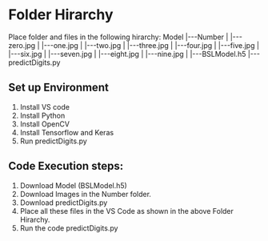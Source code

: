 
# Folder Hirarchy
Place folder and files in the following hirarchy:
Model
  |---Number
  |     |---zero.jpg
  |     |---one.jpg
  |     |---two.jpg
  |     |---three.jpg
  |     |---four.jpg
  |     |---five.jpg
  |     |---six.jpg
  |     |---seven.jpg
  |     |---eight.jpg
  |     |---nine.jpg
  |
  |---BSLModel.h5
  |---predictDigits.py
  
## Set up Environment
 1. Install VS code
 2. Install Python
 3. Install OpenCV
 4. Install Tensorflow and Keras
 5. Run predictDigits.py

## Code Execution steps:
1. Download Model (BSLModel.h5)
2. Download Images in the Number folder.
3. Download predictDigits.py
4. Place all these files in the VS Code as shown in the above Folder Hirarchy.
5. Run the code predictDigits.py
